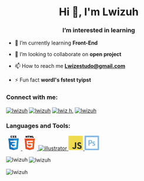 <h1 align="center">Hi 👋, I'm Lwizuh</h1>
<h3 align="center">I’m interested in learning</h3>

- 🌱 I’m currently learning **Front-End**

- 👯 I’m looking to collaborate on **open project**

- 📫 How to reach me **Lwizestudo@gmail.com**

- ⚡ Fun fact **wordl's fstest tyipst**

<h3 align="left">Connect with me:</h3>
<p align="left">
<a href="https://dev.to/lwizuh" target="blank"><img align="center" src="https://raw.githubusercontent.com/rahuldkjain/github-profile-readme-generator/master/src/images/icons/Social/devto.svg" alt="lwizuh" height="30" width="40" /></a>
<a href="https://linkedin.com/in/lwizuh" target="blank"><img align="center" src="https://raw.githubusercontent.com/rahuldkjain/github-profile-readme-generator/master/src/images/icons/Social/linked-in-alt.svg" alt="lwizuh" height="30" width="40" /></a>
<a href="https://stackoverflow.com/users/lwiz h." target="blank"><img align="center" src="https://raw.githubusercontent.com/rahuldkjain/github-profile-readme-generator/master/src/images/icons/Social/stack-overflow.svg" alt="lwiz h." height="30" width="40" /></a>
<a href="https://instagram.com/lwizuh" target="blank"><img align="center" src="https://raw.githubusercontent.com/rahuldkjain/github-profile-readme-generator/master/src/images/icons/Social/instagram.svg" alt="lwizuh" height="30" width="40" /></a>
</p>

<h3 align="left">Languages and Tools:</h3>
<p align="left"> <a href="https://www.w3schools.com/css/" target="_blank" rel="noreferrer"> <img src="https://raw.githubusercontent.com/devicons/devicon/master/icons/css3/css3-original-wordmark.svg" alt="css3" width="40" height="40"/> </a> <a href="https://www.w3.org/html/" target="_blank" rel="noreferrer"> <img src="https://raw.githubusercontent.com/devicons/devicon/master/icons/html5/html5-original-wordmark.svg" alt="html5" width="40" height="40"/> </a> <a href="https://www.adobe.com/in/products/illustrator.html" target="_blank" rel="noreferrer"> <img src="https://www.vectorlogo.zone/logos/adobe_illustrator/adobe_illustrator-icon.svg" alt="illustrator" width="40" height="40"/> </a> <a href="https://developer.mozilla.org/en-US/docs/Web/JavaScript" target="_blank" rel="noreferrer"> <img src="https://raw.githubusercontent.com/devicons/devicon/master/icons/javascript/javascript-original.svg" alt="javascript" width="40" height="40"/> </a> <a href="https://www.photoshop.com/en" target="_blank" rel="noreferrer"> <img src="https://raw.githubusercontent.com/devicons/devicon/master/icons/photoshop/photoshop-line.svg" alt="photoshop" width="40" height="40"/> </a> </p>

<p><img align="left" src="https://github-readme-stats.vercel.app/api/top-langs?username=lwizuh&show_icons=true&locale=en&layout=compact" alt="lwizuh" /></p>

<p>&nbsp;<img align="center" src="https://github-readme-stats.vercel.app/api?username=lwizuh&show_icons=true&locale=en" alt="lwizuh" /></p>

<p><img align="center" src="https://github-readme-streak-stats.herokuapp.com/?user=lwizuh&" alt="lwizuh" /></p>
